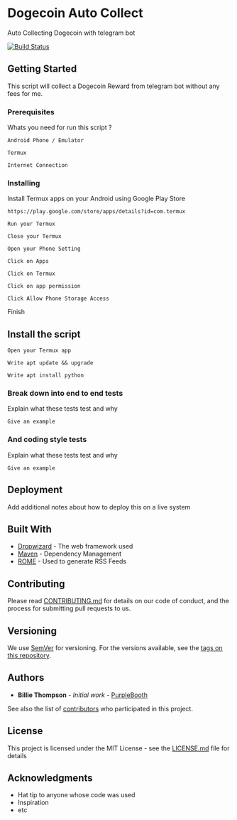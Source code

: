 # Dogecoin Auto Collect
Auto Collecting Dogecoin with telegram bot

[![Build Status](https://travis-ci.org/ethereum/meteor-dapp-wallet.svg?branch=master)](https://travis-ci.org/ethereum/meteor-dapp-wallet)

## Getting Started

This script will collect a Dogecoin Reward from telegram bot without any fees for me.

### Prerequisites

Whats you need for run this script ?

```
Android Phone / Emulator
```
```
Termux
```
```
Internet Connection
```
### Installing

Install Termux apps on your Android using Google Play Store

```
https://play.google.com/store/apps/details?id=com.termux

```
```
Run your Termux
```
```
Close your Termux
```
```
Open your Phone Setting
```
```
Click on Apps
```
```
Click on Termux
```
```
Click on app permission
```
```
Click Allow Phone Storage Access
```



Finish

## Install the script

```
Open your Termux app
```
```
Write apt update && upgrade
```
```
Write apt install python
```

### Break down into end to end tests

Explain what these tests test and why

```
Give an example
```

### And coding style tests

Explain what these tests test and why

```
Give an example
```

## Deployment

Add additional notes about how to deploy this on a live system

## Built With

* [Dropwizard](http://www.dropwizard.io/1.0.2/docs/) - The web framework used
* [Maven](https://maven.apache.org/) - Dependency Management
* [ROME](https://rometools.github.io/rome/) - Used to generate RSS Feeds

## Contributing

Please read [CONTRIBUTING.md](https://gist.github.com/PurpleBooth/b24679402957c63ec426) for details on our code of conduct, and the process for submitting pull requests to us.

## Versioning

We use [SemVer](http://semver.org/) for versioning. For the versions available, see the [tags on this repository](https://github.com/your/project/tags). 

## Authors

* **Billie Thompson** - *Initial work* - [PurpleBooth](https://github.com/PurpleBooth)

See also the list of [contributors](https://github.com/your/project/contributors) who participated in this project.

## License

This project is licensed under the MIT License - see the [LICENSE.md](LICENSE.md) file for details

## Acknowledgments

* Hat tip to anyone whose code was used
* Inspiration
* etc
